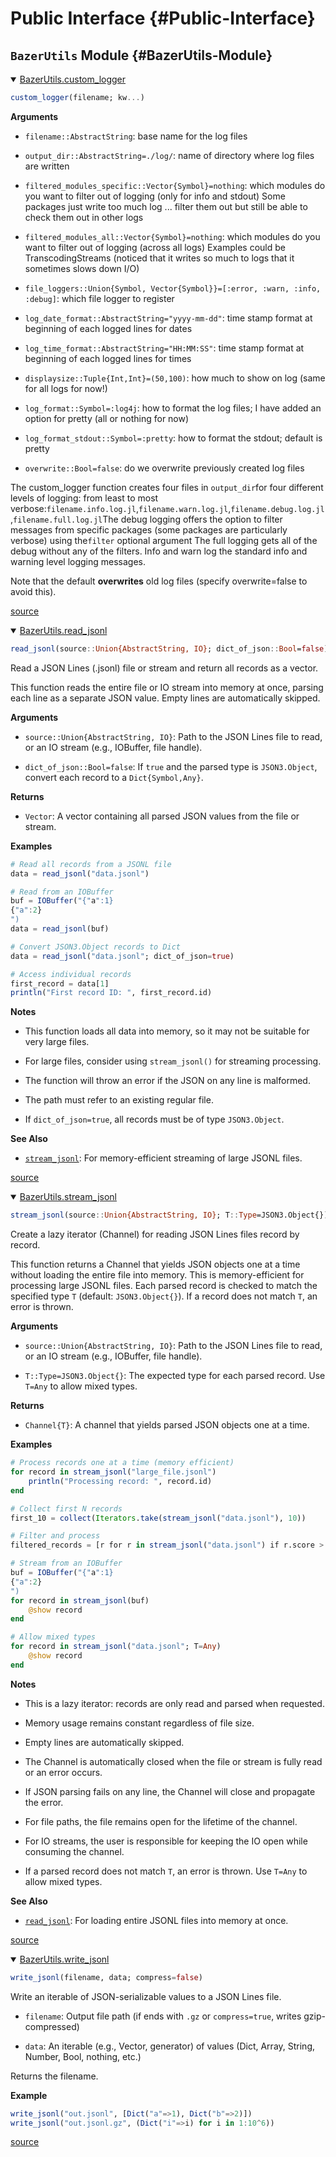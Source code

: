 
# Public Interface {#Public-Interface}

## `BazerUtils` Module {#BazerUtils-Module}
<details class='jldocstring custom-block' open>
<summary><a id='BazerUtils.custom_logger-Tuple{BazerUtils.LogSink}' href='#BazerUtils.custom_logger-Tuple{BazerUtils.LogSink}'><span class="jlbinding">BazerUtils.custom_logger</span></a> <Badge type="info" class="jlObjectType jlMethod" text="Method" /></summary>



```julia
custom_logger(filename; kw...)
```


**Arguments**
- `filename::AbstractString`: base name for the log files
  
- `output_dir::AbstractString=./log/`: name of directory where log files are written
  
- `filtered_modules_specific::Vector{Symbol}=nothing`: which modules do you want to filter out of logging (only for info and stdout) Some packages just write too much log ... filter them out but still be able to check them out in other logs
  
- `filtered_modules_all::Vector{Symbol}=nothing`: which modules do you want to filter out of logging (across all logs)  Examples could be TranscodingStreams (noticed that it writes so much to logs that it sometimes slows down I/O)
  
- `file_loggers::Union{Symbol, Vector{Symbol}}=[:error, :warn, :info, :debug]`: which file logger to register 
  
- `log_date_format::AbstractString="yyyy-mm-dd"`: time stamp format at beginning of each logged lines for dates
  
- `log_time_format::AbstractString="HH:MM:SS"`: time stamp format at beginning of each logged lines for times
  
- `displaysize::Tuple{Int,Int}=(50,100)`: how much to show on log (same for all logs for now!)
  
- `log_format::Symbol=:log4j`: how to format the log files; I have added an option for pretty (all or nothing for now)
  
- `log_format_stdout::Symbol=:pretty`: how to format the stdout; default is pretty
  
- `overwrite::Bool=false`: do we overwrite previously created log files
  

The custom_logger function creates four files in `output_dir`for four different levels of logging:     from least to most verbose:`filename.info.log.jl`,`filename.warn.log.jl`,`filename.debug.log.jl`,`filename.full.log.jl`The debug logging offers the option to filter messages from specific packages (some packages are particularly verbose) using the`filter` optional argument The full logging gets all of the debug without any of the filters. Info and warn log the standard info and warning level logging messages.

Note that the default **overwrites** old log files (specify overwrite=false to avoid this).


<Badge type="info" class="source-link" text="source"><a href="https://github.com/LouLouLibs/BazerUtils.jl/blob/272968e27dd20b352ba1a87d1893985afe975c65/src/CustomLogger.jl#L72-L98" target="_blank" rel="noreferrer">source</a></Badge>

</details>

<details class='jldocstring custom-block' open>
<summary><a id='BazerUtils.read_jsonl-Tuple{IO}' href='#BazerUtils.read_jsonl-Tuple{IO}'><span class="jlbinding">BazerUtils.read_jsonl</span></a> <Badge type="info" class="jlObjectType jlMethod" text="Method" /></summary>



```julia
read_jsonl(source::Union{AbstractString, IO}; dict_of_json::Bool=false) -> Vector
```


Read a JSON Lines (.jsonl) file or stream and return all records as a vector.

This function reads the entire file or IO stream into memory at once, parsing each line as a separate JSON value. Empty lines are automatically skipped.

**Arguments**
- `source::Union{AbstractString, IO}`: Path to the JSON Lines file to read, or an IO stream (e.g., IOBuffer, file handle).
  
- `dict_of_json::Bool=false`: If `true` and the parsed type is `JSON3.Object`, convert each record to a `Dict{Symbol,Any}`.
  

**Returns**
- `Vector`: A vector containing all parsed JSON values from the file or stream.
  

**Examples**

```julia
# Read all records from a JSONL file
data = read_jsonl("data.jsonl")

# Read from an IOBuffer
buf = IOBuffer("{"a":1}
{"a":2}
")
data = read_jsonl(buf)

# Convert JSON3.Object records to Dict
data = read_jsonl("data.jsonl"; dict_of_json=true)

# Access individual records
first_record = data[1]
println("First record ID: ", first_record.id)
```


**Notes**
- This function loads all data into memory, so it may not be suitable for very large files.
  
- For large files, consider using `stream_jsonl()` for streaming processing.
  
- The function will throw an error if the JSON on any line is malformed.
  
- The path must refer to an existing regular file.
  
- If `dict_of_json=true`, all records must be of type `JSON3.Object`.
  

**See Also**
- [`stream_jsonl`](/man/read_jsonl#stream_jsonl): For memory-efficient streaming of large JSONL files.
  


<Badge type="info" class="source-link" text="source"><a href="https://github.com/LouLouLibs/BazerUtils.jl/blob/272968e27dd20b352ba1a87d1893985afe975c65/src/JSONLines.jl#L16-L59" target="_blank" rel="noreferrer">source</a></Badge>

</details>

<details class='jldocstring custom-block' open>
<summary><a id='BazerUtils.stream_jsonl-Tuple{IO}' href='#BazerUtils.stream_jsonl-Tuple{IO}'><span class="jlbinding">BazerUtils.stream_jsonl</span></a> <Badge type="info" class="jlObjectType jlMethod" text="Method" /></summary>



```julia
stream_jsonl(source::Union{AbstractString, IO}; T::Type=JSON3.Object{}) -> Channel
```


Create a lazy iterator (Channel) for reading JSON Lines files record by record.

This function returns a Channel that yields JSON objects one at a time without loading the entire file into memory. This is memory-efficient for processing large JSONL files. Each parsed record is checked to match the specified type `T` (default: `JSON3.Object{}`). If a record does not match `T`, an error is thrown.

**Arguments**
- `source::Union{AbstractString, IO}`: Path to the JSON Lines file to read, or an IO stream (e.g., IOBuffer, file handle).
  
- `T::Type=JSON3.Object{}`: The expected type for each parsed record. Use `T=Any` to allow mixed types.
  

**Returns**
- `Channel{T}`: A channel that yields parsed JSON objects one at a time.
  

**Examples**

```julia
# Process records one at a time (memory efficient)
for record in stream_jsonl("large_file.jsonl")
    println("Processing record: ", record.id)
end

# Collect first N records
first_10 = collect(Iterators.take(stream_jsonl("data.jsonl"), 10))

# Filter and process
filtered_records = [r for r in stream_jsonl("data.jsonl") if r.score > 0.5]

# Stream from an IOBuffer
buf = IOBuffer("{"a":1}
{"a":2}
")
for record in stream_jsonl(buf)
    @show record
end

# Allow mixed types
for record in stream_jsonl("data.jsonl"; T=Any)
    @show record
end
```


**Notes**
- This is a lazy iterator: records are only read and parsed when requested.
  
- Memory usage remains constant regardless of file size.
  
- Empty lines are automatically skipped.
  
- The Channel is automatically closed when the file or stream is fully read or an error occurs.
  
- If JSON parsing fails on any line, the Channel will close and propagate the error.
  
- For file paths, the file remains open for the lifetime of the channel.
  
- For IO streams, the user is responsible for keeping the IO open while consuming the channel.
  
- If a parsed record does not match `T`, an error is thrown. Use `T=Any` to allow mixed types.
  

**See Also**
- [`read_jsonl`](/man/read_jsonl#read_jsonl): For loading entire JSONL files into memory at once.
  


<Badge type="info" class="source-link" text="source"><a href="https://github.com/LouLouLibs/BazerUtils.jl/blob/272968e27dd20b352ba1a87d1893985afe975c65/src/JSONLines.jl#L93-L149" target="_blank" rel="noreferrer">source</a></Badge>

</details>

<details class='jldocstring custom-block' open>
<summary><a id='BazerUtils.write_jsonl-Tuple{AbstractString, Any}' href='#BazerUtils.write_jsonl-Tuple{AbstractString, Any}'><span class="jlbinding">BazerUtils.write_jsonl</span></a> <Badge type="info" class="jlObjectType jlMethod" text="Method" /></summary>



```julia
write_jsonl(filename, data; compress=false)
```


Write an iterable of JSON-serializable values to a JSON Lines file.
- `filename`: Output file path (if ends with `.gz` or `compress=true`, writes gzip-compressed)
  
- `data`: An iterable (e.g., Vector, generator) of values (Dict, Array, String, Number, Bool, nothing, etc.)
  

Returns the filename.

**Example**

```julia
write_jsonl("out.jsonl", [Dict("a"=>1), Dict("b"=>2)])
write_jsonl("out.jsonl.gz", (Dict("i"=>i) for i in 1:10^6))
```



<Badge type="info" class="source-link" text="source"><a href="https://github.com/LouLouLibs/BazerUtils.jl/blob/272968e27dd20b352ba1a87d1893985afe975c65/src/JSONLines.jl#L185-L200" target="_blank" rel="noreferrer">source</a></Badge>

</details>

